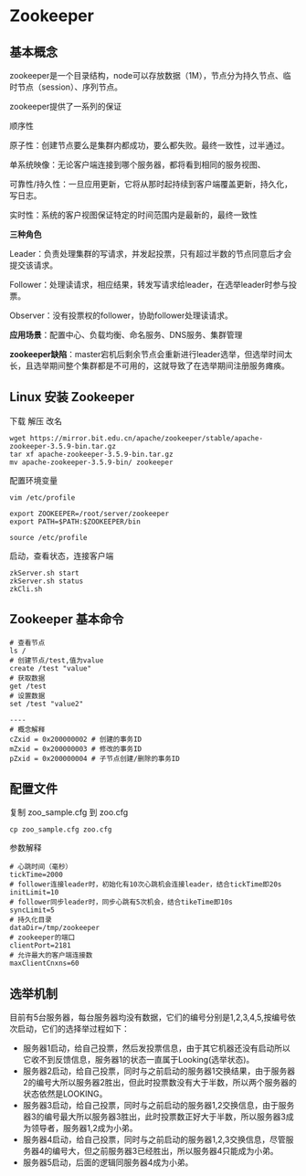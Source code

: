 # Zookeeper

## 基本概念

zookeeper是一个目录结构，node可以存放数据（1M），节点分为持久节点、临时节点（session）、序列节点。

zookeeper提供了一系列的保证

顺序性

原子性：创建节点要么是集群内都成功，要么都失败。最终一致性，过半通过。

单系统映像：无论客户端连接到哪个服务器，都将看到相同的服务视图、

可靠性/持久性：一旦应用更新，它将从那时起持续到客户端覆盖更新，持久化，写日志。

实时性：系统的客户视图保证特定的时间范围内是最新的，最终一致性

**三种角色**

Leader：负责处理集群的写请求，并发起投票，只有超过半数的节点同意后才会提交该请求。

Follower：处理读请求，相应结果，转发写请求给leader，在选举leader时参与投票。

Observer：没有投票权的follower，协助follower处理读请求。

**应用场景**：配置中心、负载均衡、命名服务、DNS服务、集群管理

**zookeeper缺陷**：master宕机后剩余节点会重新进行leader选举，但选举时间太长，且选举期间整个集群都是不可用的，这就导致了在选举期间注册服务瘫痪。

## Linux 安装 Zookeeper

下载 解压 改名

```shell
wget https://mirror.bit.edu.cn/apache/zookeeper/stable/apache-zookeeper-3.5.9-bin.tar.gz
tar xf apache-zookeeper-3.5.9-bin.tar.gz
mv apache-zookeeper-3.5.9-bin/ zookeeper
```

配置环境变量

```shell
vim /etc/profile

export ZOOKEEPER=/root/server/zookeeper
export PATH=$PATH:$ZOOKEEPER/bin

source /etc/profile
```

启动，查看状态，连接客户端

```shell
zkServer.sh start
zkServer.sh status
zkCli.sh
```

## Zookeeper 基本命令

```shell
# 查看节点
ls /
# 创建节点/test,值为value
create /test "value"
# 获取数据
get /test
# 设置数据
set /test "value2"

----
# 概念解释
cZxid = 0x200000002	# 创建的事务ID
mZxid = 0x200000003	# 修改的事务ID
pZxid = 0x200000004 # 子节点创建/删除的事务ID
```



## 配置文件

复制 zoo_sample.cfg 到 zoo.cfg

```shell
cp zoo_sample.cfg zoo.cfg
```

参数解释

```shell
# 心跳时间（毫秒）
tickTime=2000
# follower连接leader时，初始化有10次心跳机会连接leader，结合tickTime即20s
initLimit=10
# follower同步leader时，同步心跳有5次机会，结合tikeTime即10s
syncLimit=5
# 持久化目录
dataDir=/tmp/zookeeper
# zookeeper的端口
clientPort=2181
# 允许最大的客户端连接数
maxClientCnxns=60
```

## 选举机制

目前有5台服务器，每台服务器均没有数据，它们的编号分别是1,2,3,4,5,按编号依次启动，它们的选择举过程如下：

- 服务器1启动，给自己投票，然后发投票信息，由于其它机器还没有启动所以它收不到反馈信息，服务器1的状态一直属于Looking(选举状态)。
- 服务器2启动，给自己投票，同时与之前启动的服务器1交换结果，由于服务器2的编号大所以服务器2胜出，但此时投票数没有大于半数，所以两个服务器的状态依然是LOOKING。
- 服务器3启动，给自己投票，同时与之前启动的服务器1,2交换信息，由于服务器3的编号最大所以服务器3胜出，此时投票数正好大于半数，所以服务器3成为领导者，服务器1,2成为小弟。
- 服务器4启动，给自己投票，同时与之前启动的服务器1,2,3交换信息，尽管服务器4的编号大，但之前服务器3已经胜出，所以服务器4只能成为小弟。
- 服务器5启动，后面的逻辑同服务器4成为小弟。